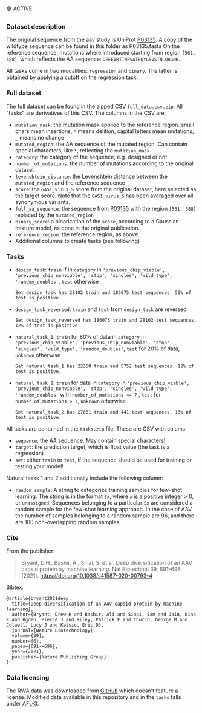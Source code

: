 🟢 ACTIVE

### Dataset description

The original sequence from the aav study is UniProt [P03135](https://www.uniprot.org/uniprot/P03135). A copy of the wildtype sequence can be found in this folder as P03135.fasta
On the reference sequence, mutations where introduced starting from region `[561, 588]`, which reflects the AA sequence: `DEEEIRTTNPVATEQYGSVSTNLQRGNR`.

All tasks come in two modalities: `regression` and `binary`. The latter is obtained by applying a cutoff on the regression task.


### Full dataset

The full dataset can be found in the zipped CSV `full_data.csv.zip`. All "tasks" are derivatives of this CSV. The columns in the CSV are:

- `mutation_mask`: the mutation mask applied to the reference region. small chars mean insertions, `*` means delition, capital letters mean mutations, `_` means no change
- `mutated_region`: the AA sequence of the mutated region. Can contain special characters, like `*`, reflecting the `mutation_mask`
- `category`: the category of the sequence, e.g. designed or not
- `number_of_mutations`: the number of mutations according to the original dataset
- `levenshtein_distance`: the Levenshtein distance between the `mutated_region` and the reference sequence
- `score`: the `GAS1_virus_S` score from the original dataset, here selected as the target score. Note that the `GAS1_virus_S` has been averaged over all synonymous variants.
- `full_aa_sequence`: the sequence from [P03135](https://www.uniprot.org/uniprot/P03135) with the region `[561, 588]` replaced by the `mutated_region`
- `binary_score`: a binarization of the `score`, according to a Gaussian mixture model, as done in the original publication.
- `reference_region`: the reference region, as above.
- Additional columns to create tasks (see following)

### Tasks

- `design_task`: `train` if in `category` in `'previous_chip_viable', 'previous_chip_nonviable', 'stop', 'singles', 'wild_type', 'random_doubles'`, `test` otherwise
  ```
  Set design_task has 28102 train and 186075 test sequences. 55% of test is positive.
  ```
- `design_task_reversed`: `train` and `test` from `design_task` are reversed
  ```
  Set design_task_reversed has 186075 train and 28102 test sequences. 12% of test is positive.
  ```
- `natural_task_1`: `train` for 80% of data in `category` in `'previous_chip_viable', 'previous_chip_nonviable', 'stop', 'singles', 'wild_type', 'random_doubles'`, `test` for 20% of data, `unknown` otherwise
  ```
  Set natural_task_1 has 22350 train and 5752 test sequences. 12% of test is positive.
  ```
- `natural_task_2`: `train` for data in `category` in `'previous_chip_viable', 'previous_chip_nonviable', 'stop', 'singles', 'wild_type', 'random_doubles'` with `number_of_mutations <= 7` , `test` for `number_of_mutations > 7`, `unknown` otherwise
  ```
  Set natural_task_2 has 27661 train and 441 test sequences. 13% of test is positive.
  ```

All tasks are contained in the `tasks.zip` file. These are CSV with colums:

- `sequence`: the AA sequence. May contain special characters!
- `target`: the prediction target, which is float value (the task is a regression).
- `set`: either `train` or `test`, if the sequence should be used for training or testing your model!

Natural tasks 1 and 2 additionally include the following column:
- `random_sample`: A string to categorize training samples for few-shot learning. The string is in the format `Sx`,
  where `x` is a positive integer > 0, or `unassigned`. Sequences belonging to a particular `Sx` are considered a random sample for the few-shot learning approach.
  In the case of AAV, the number of samples belonging to a random sample are 96, and there are 100 non-overlapping random samples.

### Cite
From the publisher:
> Bryant, D.H., Bashir, A., Sinai, S. et al. Deep diversification of an AAV capsid protein by machine learning. Nat Biotechnol 39, 691–696 (2021). https://doi.org/10.1038/s41587-020-00793-4

Bibtex:
```
@article{bryant2021deep,
  title={Deep diversification of an AAV capsid protein by machine learning},
  author={Bryant, Drew H and Bashir, Ali and Sinai, Sam and Jain, Nina K and Ogden, Pierce J and Riley, Patrick F and Church, George M and Colwell, Lucy J and Kelsic, Eric D},
  journal={Nature Biotechnology},
  volume={39},
  number={6},
  pages={691--696},
  year={2021},
  publisher={Nature Publishing Group}
}
```

### Data licensing

The RWA data was downloaded from [GitHub](https://github.com/churchlab/Deep_diversification_AAV/tree/main/Data) which doesn't feature a license.
Modified data available in this repository and in the `tasks` falls under [AFL-3](https://opensource.org/licenses/AFL-3.0).
